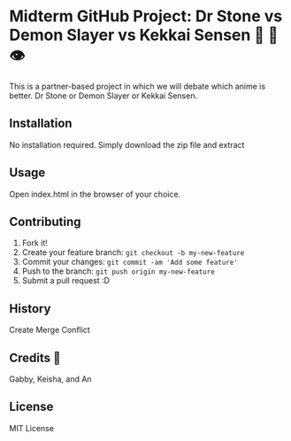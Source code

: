 # Midterm GitHub Project: Dr Stone vs Demon Slayer vs Kekkai Sensen 🌳 👺 👁️
This is a partner-based project in which we will debate which anime is better. Dr Stone or Demon Slayer or Kekkai Sensen.
## Installation
No installation required. Simply download the zip file and extract
## Usage
Open index.html in the browser of your choice.
## Contributing
1. Fork it!
2. Create your feature branch: `git checkout -b my-new-feature`
3. Commit your changes: `git commit -am 'Add some feature'`
4. Push to the branch: `git push origin my-new-feature`
5. Submit a pull request :D
## History
Create Merge Conflict
## Credits 🤗
Gabby, Keisha, and An
## License
MIT License